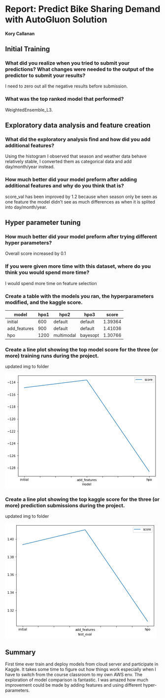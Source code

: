 # Report: Predict Bike Sharing Demand with AutoGluon Solution
#### Kory Callanan

## Initial Training
### What did you realize when you tried to submit your predictions? What changes were needed to the output of the predictor to submit your results?
I need to zero out all the negative results before submission.

### What was the top ranked model that performed?
WeightedEnsemble_L3.

## Exploratory data analysis and feature creation
### What did the exploratory analysis find and how did you add additional features?
Using the histogram I observed that season and weather data behave relatively stable, I converted them as categorical data and add day/month/year instead.

### How much better did your model preform after adding additional features and why do you think that is?
score_val has been improved by 1.2 because when season only be seen as one feature the model didn't see as much differences as when it is splited into day/month/year.

## Hyper parameter tuning
### How much better did your model preform after trying different hyper parameters?
Overall score increased by 0.1

### If you were given more time with this dataset, where do you think you would spend more time?
I would spend more time on feature selection

### Create a table with the models you ran, the hyperparameters modified, and the kaggle score.
|model|hpo1|hpo2|hpo3|score|
|--|--|--|--|--|
|initial|600|default|default|1.39364|
|add_features|900|default|default|1.41036|
|hpo|1200|multimodal|bayesopt|1.30766|

### Create a line plot showing the top model score for the three (or more) training runs during the project.

updated img to folder

![model_train_score.png](img/model_train_score.png)

### Create a line plot showing the top kaggle score for the three (or more) prediction submissions during the project.

updated img to folder

![model_test_score.png](img/model_test_score.png)

## Summary
First time ever train and deploy models from cloud server and participate in Kaggle. It takes some time to figure out how things work especially when I have to switch from the course classroom to my own AWS env. The exploration of model comparison is fantastic. I was amazed how much improvement could be made by adding features and using different hyper-parameters.
